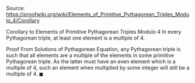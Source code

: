 # 

Source: https://proofwiki.org/wiki/Elements_of_Primitive_Pythagorean_Triples_Modulo_4/Corollary

Corollary to Elements of Primitive Pythagorean Triples Modulo 4
In every Pythagorean triple, at least one element is a multiple of $4$.


Proof
From Solutions of Pythagorean Equation, any Pythagorean triple is such that all elements are a multiple of the elements in some primitive Pythagorean triple.
As the latter must have an even element which is a multiple of $4$, such an element when multiplied by some integer will still be a multiple of $4$.
$\blacksquare$





